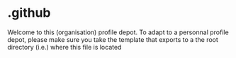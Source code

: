# .github
Welcome to this (organisation) profile depot.
To adapt to a personnal profile depot, please make sure you take the template that exports to a the root directory (i.e.) where this file is located
